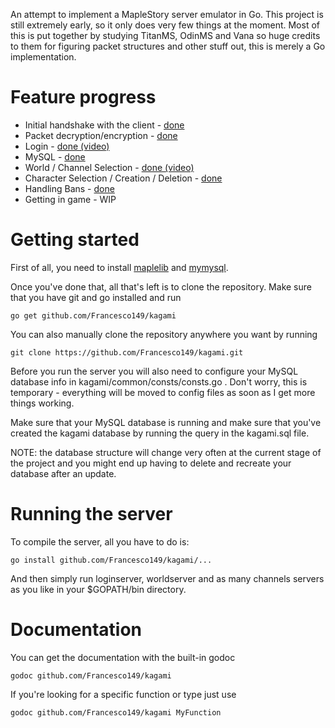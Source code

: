 An attempt to implement a MapleStory server emulator in Go.
This project is still extremely early, so it only does very few things at the moment.
Most of this is put together by studying TitanMS, OdinMS and Vana so huge 
credits to them for figuring packet structures and other stuff out, this is merely a Go implementation.

Feature progress
============
* Initial handshake with the client - [done](http://www.hnng.moe/f/49)
* Packet decryption/encryption - [done](http://hnng.moe/f/4m)
* Login - [done (video)](http://hnng.moe/f/5N)
* MySQL - [done](http://www.hnng.moe/f/5H)
* World / Channel Selection - [done (video)](http://hnng.moe/f/6N)
* Character Selection / Creation / Deletion - [done](http://hnng.moe/f/7l)
* Handling Bans - [done](http://www.hnng.moe/f/5Q)
* Getting in game - WIP

Getting started
============
First of all, you need to install [maplelib](https://github.com/Francesco149/maplelib) and  [mymysql](https://github.com/ziutek/mymysql).

Once you've done that, all that's left is to clone the repository.
Make sure that you have git and go installed and run

    go get github.com/Francesco149/kagami


You can also manually clone the repository anywhere you want by running

    git clone https://github.com/Francesco149/kagami.git
    
Before you run the server you will also need to configure your MySQL database 
info in kagami/common/consts/consts.go . Don't worry, this is temporary - 
everything will be moved to config files as soon as I get more things working.

Make sure that your MySQL database is running and make sure that you've created 
the kagami database by running the query in the kagami.sql file.

NOTE: the database structure will change very often at the current stage of the project and you might end up having to delete and recreate your database after an update.
    
Running the server
============
To compile the server, all you have to do is:

    go install github.com/Francesco149/kagami/...

And then simply run loginserver, worldserver and as many channels servers as you like in your $GOPATH/bin directory.
    
Documentation
============
You can get the documentation with the built-in godoc 

    godoc github.com/Francesco149/kagami
    
If you're looking for a specific function or type just use

    godoc github.com/Francesco149/kagami MyFunction